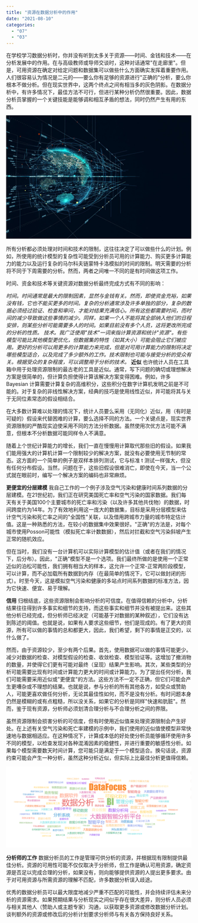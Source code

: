 ```yaml
---
title: "资源在数据分析中的作用"
date: "2021-08-10"
categories: 
  - "07"
  - "03"
---
```


在学校学习数据分析时，你并没有听到太多关于资源——时间、金钱和技术——在分析发展中的作用。在与高级教师或导师交谈时，这种对话通常"在走廊里"。但是，可用资源在确定对给定问题和数据集可以做些什么方面确实发挥着重要作用。人们很容易认为情况是二元的——要么你有足够的资源进行"正确的"分析，要么你根本不做分析。但在现实世界中，这两个终点之间有相当多的灰色阴影。在数据分析中，有许多情况下，最佳方法不可行，但进行某种分析仍然很重要。因此，数据分析员掌握的一个关键技能是能够调和相互矛盾的想法，同时仍然产生有用的东西。

![R695d9113a971f5c458ce9999c59c7a5b](images/r695d9113a971f5c458ce9999c59c7a5b.jpeg)

所有分析都必须处理对时间和技术的限制，这往往决定了可以做些什么的计划。例如，所使用的统计模型的复杂性可能受到分析员可用的计算能力、购买更多计算能力的能力以及运行复杂的马尔科夫链蒙特卡洛模拟的时间的限制。明天需要的分析将不同于下周需要的分析。然而，两者之间唯一不同的是有时间做这项工作。

时间、资金和技术等关键资源对数据分析最终完成方式有不同的影响：

_时间。时间通常是最大的限制因素，显然与金钱有关。然而，即使资金充裕，如果没有钱，它也不能买更多的时间。复杂的分析通常涉及许多单独的部分，复杂的数据必须经过验证、检查和审问，才能对结果充满信心。所有这些都需要时间，而时间的减少导致做这些事情的减少。同样，如果一个人不能将其全部纳入他们的日程安排，则某些分析可能需要多人的时间。如果目前没有多个人员，这将更改所完成的分析的性质。_ _技术。我广泛使用"技术"一词来指计算资源和统计"资源"。有些模型可能比其他模型更优化，但数据集的特性（如其大小）可能会阻止它们被应用。更好的分析可以用更多的计算能力来完成，但是对可用计算能力的限制将决定哪些模型适合，以及完成了多少额外的工作。技术限制也可能与接受分析的受众有关。根据受众的复杂程度，可以调整用于分析的技术。_ **近似** 也许统计人员在工具箱中用于处理资源限制的最古老的工具是近似。通常，写下问题的确切或理想解决方案是很简单的，但计算负担使得计算该解决方案变得困难。例如，许多 Bayesian 计算需要计算复杂的高维积分，这些积分在数字计算机发明之前是不可能的。对于复杂的非线性解决方案，经典的技巧是使用线性近似，并可能将其与关于无同位素常态的假设相结合。

在大多数计算难以处理的情况下，统计人员要么采用（无同化）近似，用（有时是可疑的）假设来代替困难的计算，要么选择不同的方法。一个关键点是，现实世界资源限制的严酷现实迫使采用不同的方法分析数据。虽然使用次优方法可能不满意，但根本不分析数据可能同样令人不满意。

随着上个世纪计算能力的增长，我们一直在慢慢用计算取代那些旧的假设。如果我们能用强大的计算机计算一个限制较少的解决方案，就没有必要使用无节制的常态。这方面的一个简单的例子是双样本排列测试，它与标准 t 测试一样强大，但没有任何分布假设。当然，问题在于，这些旧假设很难消亡，即使在今天，当一个公式就在眼前时，编写一个解决方案的编码也非常麻烦。

**更便宜的分层建模** 我自己工作的一个例子涉及空气污染和健康时间系列数据的分层建模。在21世纪初，我们正在研究美国死亡率和空气污染的国家数据。我们每天有关于美国100个主要城市的死亡率和污染（以及许多其他共伐物）的数据，时间跨度约为14年。为了有效地利用这一庞大的数据集，目标是采用分层模型来估计空气污染和死亡率之间的"全国性"关联，以及借用跨城市力量的城市特定估计值。这是一种熟悉的方法，在较小的数据集中效果很好。"正确"的方法是，对每个城市使用Posson可能性（模拟死亡率计数数据），然后对拦截和空气污染斜坡产生正常的随机效应。

但在当时，我们没有一台计算机可以实际计算模型的估计值（或者在我们的情况下，后分布）。因此，"正确"模型不是一个选项。我们最终所做的是使用一个正常近似的泊松可能性，我们拥有相当大的样本，这允许一个正常-正常两阶段模型，可以计算，而不必加载所有数据到内存（在最简单的情况下，它可以做封闭的形式）。时至今天，这是模拟空气污染和健康的多站点时间系列数据的标准方法，因为它快速、便宜、易于理解。

**信用** 归根结底，这些资源限制会影响分析的可信度。在值得信赖的分析中，分析结果往往得到许多事实和细节的支持，而这些事实和细节并没有被提出来。这些其他分析已经完成，但分析师已经决定（可能基于对数据的某种叙述），它们没有达到陈述的阈值。也就是说，如果有人要求这些细节，他们是现成的。有了更大的资源，所有可以做的事情的总和都更大，因此，我们希望，剩下的事情是正交的，以什么做了。

然而，由于资源较少，至少有两个后果。首先，使用数据可以做的事情可能更少。减少对数据的检查、对模型假设的检查、收敛检查、模型验证等。这增加了撤消物的数量，并使得它们更有可能对最终（呈现）结果产生影响。其次，某些类型的分析可能需要比现有时间或计算能力更大的时间或计算能力。为了提出任何分析，我们可能需要采用近似或"更便宜"的方法。这些方法不一定不正确，但它们可能会产生更嘈杂或不理想的结果。也就是说，参与分析的所有其他各方，如受众或赞助人，可能更喜欢做任何分析，无论其最佳性如何，而不是没有分析。有时问题本身仍然是模糊的或有点粗糙，所以没关系，如果它的分析是同样"快速和肮脏"。然而，鉴于现有资源，分析师必须划清合理分析与不合理分析之间的界限。

虽然资源限制会损害分析的可信度，但有时使用近似值来处理资源限制会产生好处。在上述有关空气污染和死亡率建模的示例中，我们使用的近似值使模型非常快速地与数据相适应。在这种情况下，计算成本低的好处使分析员能够循环使用许多不同的模型，以检查发现对各种混淆因素的稳健性，并进行重要的敏感性分析。如果每个模型需要数天时间计算，您可能只是满足于一个模型适合。换句话说，资源约束可能会产生一种分析，虽然这种分析近似，但实际上比最佳分析更值得信赖。

![84e38ca78515.png](images/84e38ca78515-png.png)

**分析师的工作** 数据分析员的工作是管理可供分析的资源，并根据现有限制提供最佳分析。资源的可用性可能不仅仅取决于分析师，但工作是确认可用资源，确定资源是否足以完成合理的分析，如果没有，则向能够提供资源的人提出更多要求。由于对可用资源与所需资源的理解不匹配，许多数据分析误入歧途。

优秀的数据分析员可以最大限度地减少严重不匹配的可能性，并会持续评估未来分析的资源需求。如果预期结果与分析现实之间似乎存在很大差异，则分析人员必须与相关其他人（赞助人或主题专家）沟通，以获取更多资源或修改数据分析计划。谈判额外的资源或修改后的分析计划要求分析师与有关各方保持良好关系。
